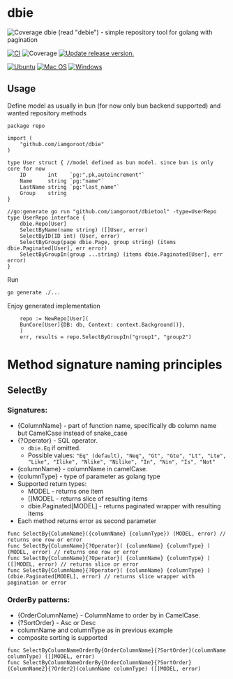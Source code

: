 # dbie
![Coverage](https://img.shields.io/badge/Coverage-40.7%25-yellow)
dbie (read "debie") - simple repository tool for golang with pagination

[![CI](https://github.com/iamgoroot/dbie/workflows/CI/badge.svg)](https://github.com/iamgoroot/dbie/actions?query=workflow%3ACI)
![Coverage](https://img.shields.io/badge/Coverage-40.7%25-yellow)
[![Update release version.](https://github.com/iamgoroot/dbie/workflows/Update%20release%20version./badge.svg)](https://github.com/iamgoroot/dbie/actions?query=workflow%3A%22Update+release+version.%22)

[![Ubuntu](https://img.shields.io/badge/Ubuntu-E95420?logo=ubuntu\&logoColor=white)](https://docs.github.com/en/actions/reference/workflow-syntax-for-github-actions#jobsjob_idruns-on)
[![Mac OS](https://img.shields.io/badge/mac%20os-000000?logo=macos\&logoColor=F0F0F0)](https://docs.github.com/en/actions/reference/workflow-syntax-for-github-actions#jobsjob_idruns-on)
[![Windows](https://img.shields.io/badge/Windows-0078D6?logo=windows\&logoColor=white)](https://docs.github.com/en/actions/reference/workflow-syntax-for-github-actions#jobsjob_idruns-on)

## Usage
Define model as usually in bun (for now only bun backend supported) and wanted repository methods
```golang
package repo

import (
	"github.com/iamgoroot/dbie"
)

type User struct { //model defined as bun model. since bun is only core for now 
	ID       int    `pg:",pk,autoincrement"`
	Name     string `pg:"name"`
	LastName string `pg:"last_name"`
	Group    string
}

//go:generate go run "github.com/iamgoroot/dbietool" -type=UserRepo
type UserRepo interface {
	dbie.Repo[User]
	SelectByName(name string) ([]User, error)
	SelectByID(ID int) (User, error)
	SelectByGroup(page dbie.Page, group string) (items dbie.Paginated[User], err error)
	SelectByGroupIn(group ...string) (items dbie.Paginated[User], err error)
}

```

Run
```sh
go generate ./...
```
Enjoy generated implementation
```golang
    repo := NewRepo[User](
	BunCore[User]{DB: db, Context: context.Background()}, 
    )
    err, results = repo.SelectByGroupIn("group1", "group2")
```

# Method signature naming principles
## SelectBy
### Signatures:
* {ColumnName} - part of function name, specifically db column name but CamelCase instead of snake_case
* {?Operator} - SQL operator. 
  * `dbie.Eq` if omitted. 
  * Possible values:
  `"Eq" (default), "Neq", "Gt", "Gte", "Lt", "Lte", "Like", "Ilike", "Nlike", "Nilike", "In", "Nin", "Is", "Not"`
* {columnName} - columnName in camelCase.
* {columnType} - type of parameter as golang type
* Supported return types:
  * MODEL - returns one item 
  * []MODEL - returns slice of resulting items
  * dbie.Paginated[MODEL] - returns paginated wrapper with resulting items
* Each method returns error as second parameter

```golang
func SelectBy{ColumnName}({columnName} {columnType}) (MODEL, error) // returns one row or error 
func SelectBy{ColumnName}{?Operator}( {columnName} {columnType} ) (MODEL, error) // returns one row or error 
func SelectBy{ColumnName}{?Operator}( {columnName} {columnType} ) ([]MODEL, error) // returns slice or error
func SelectBy{ColumnName}{?Operator}( {columnName} {columnType} ) (dbie.Paginated[MODEL], error) // returns slice wrapper with pagination or error
```




### OrderBy patterns:

* {OrderColumnName} - ColumnName to order by in CamelCase.
* {?SortOrder} - Asc or Desc
* columnName and columnType as in previous example
* composite sorting is supported
```golang
func SelectByColumnNameOrderBy{OrderColumnName}{?SortOrder}(columnName columnType) ([]MODEL, error)
func SelectByColumnNameOrderBy{OrderColumnName}{?SortOrder}{ColumnName2}{?Order2}(columnName columnType) ([]MODEL, error)

```
